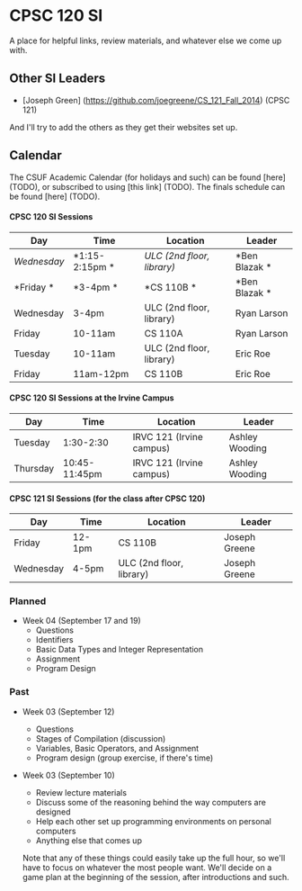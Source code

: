 # CPSC 120 SI

A place for helpful links, review materials, and whatever else we come up with.


## Other SI Leaders

- [Joseph Green] (https://github.com/joegreene/CS_121_Fall_2014) (CPSC 121)


<!-- TODO -->
And I'll try to add the others as they get their websites set up.


## Calendar

The CSUF Academic Calendar (for holidays and such) can be found [here] (TODO),
or subscribed to using [this link] (TODO).  The finals schedule can be found
[here] (TODO).

#### CPSC 120 SI Sessions
|    Day    |     Time      |         Location         |     Leader     |
| --------- | ------------- | ------------------------ | -------------- |
|*Wednesday*|*1:15-2:15pm  *|*ULC (2nd floor, library)*|*Ben Blazak    *|
|*Friday   *|*3-4pm        *|*CS 110B                 *|*Ben Blazak    *|
| Wednesday | 3-4pm         | ULC (2nd floor, library) | Ryan Larson    |
| Friday    | 10-11am       | CS 110A                  | Ryan Larson    |
| Tuesday   | 10-11am       | ULC (2nd floor, library) | Eric Roe       |
| Friday    | 11am-12pm     | CS 110B                  | Eric Roe       |

#### CPSC 120 SI Sessions at the Irvine Campus
|    Day    |     Time      |         Location         |     Leader     |
| --------- | ------------- | ------------------------ | -------------- |
| Tuesday   | 1:30-2:30     | IRVC 121 (Irvine campus) | Ashley Wooding |
| Thursday  | 10:45-11:45pm | IRVC 121 (Irvine campus) | Ashley Wooding |

#### CPSC 121 SI Sessions (for the class after CPSC 120)
|    Day    |     Time      |         Location         |     Leader     |
| --------- | ------------- | ------------------------ | -------------- |
| Friday    | 12-1pm        | CS 110B                  | Joseph Greene  |
| Wednesday | 4-5pm         | ULC (2nd floor, library) | Joseph Greene  |

### Planned

- Week 04 (September 17 and 19)
    - Questions
    - Identifiers
    - Basic Data Types and Integer Representation
    - Assignment
    - Program Design

### Past

- Week 03 (September 12)
    - Questions
    - Stages of Compilation (discussion)
    - Variables, Basic Operators, and Assignment
    - Program design (group exercise, if there's time)

- Week 03 (September 10)
    - Review lecture materials
    - Discuss some of the reasoning behind the way computers are designed
    - Help each other set up programming environments on personal computers
    - Anything else that comes up

  Note that any of these things could easily take up the full hour, so we'll
  have to focus on whatever the most people want.  We'll decide on a game plan
  at the beginning of the session, after introductions and such.

